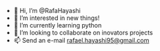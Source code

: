 - 👋 Hi, I’m @RafaHayashi
- 👀 I’m interested in new things!
- 🌱 I’m currently learning python
- 💞️ I’m looking to collaborate on inovators projects
- 📫 Send an e-mail rafael.hayashi95@gmail.com

<!---
rafaHayashi/rafaHayashi is a ✨ special ✨ repository because its `README.md` (this file) appears on your GitHub profile.
You can click the Preview link to take a look at your changes.
--->
